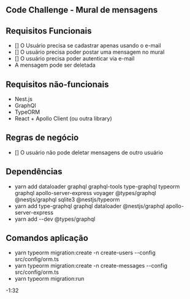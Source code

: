 ## Code Challenge - Mural de mensagens

## Requisitos Funcionais

- [] O Usuário precisa se cadastrar apenas usando o e-mail
- [] O usuário precisa poder postar uma mensagem no mural
- [] O usuário precisa poder autenticar via e-mail
- [](opcional) A mensagem pode ser deletada

## Requisitos não-funcionais

- Nest.js
- GraphQl
- TypeORM
- React + Apollo Client (ou outra library)

## Regras de negócio

- [] O usuário não pode deletar mensagens de outro usuário

## Dependências

- yarn add dataloader graphql graphql-tools type-graphql typeorm graphql apollo-server-express voyager @types/graphql @nestjs/graphql sqlite3 @nestjs/typeorm
- yarn add type-graphql graphql dataloader @nestjs/graphql apollo-server-express
- yarn add --dev @types/graphql

## Comandos aplicação

- yarn typeorm migration:create -n create-users --config src/config/orm.ts
- yarn typeorm migration:create -n create-messages --config src/config/orm.ts
- yarn typeorm migration:run

-1:32
